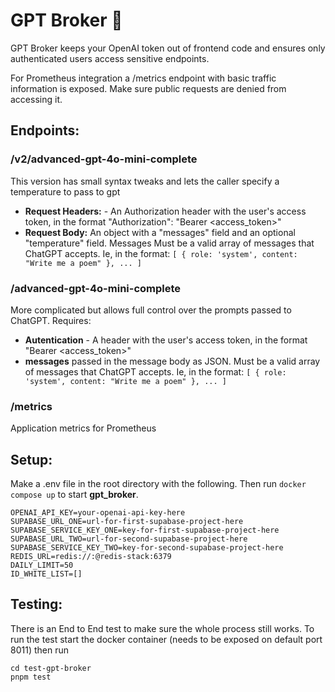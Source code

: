 # GPT Broker 💼

GPT Broker keeps your OpenAI token out of frontend code and ensures only authenticated users access sensitive endpoints.

For Prometheus integration a /metrics endpoint with basic traffic information is exposed. Make sure public requests are denied from accessing it.

## Endpoints:

### /v2/advanced-gpt-4o-mini-complete
This version has small syntax tweaks and lets the caller specify a temperature to pass to gpt
  - **Request Headers:** - An Authorization header with the user's access token, in the format "Authorization": "Bearer <access_token>"
  - **Request Body:** An object with a "messages" field and an optional "temperature" field. Messages Must be a valid array of messages that ChatGPT accepts. Ie, in the format: `[ { role: 'system', content: "Write me a poem" }, ... ]`

### /advanced-gpt-4o-mini-complete
More complicated but allows full control over the prompts passed to ChatGPT. Requires:
  - **Autentication** - A header with the user's access token, in the format "Bearer <access_token>"
  - **messages** passed in the message body as JSON. Must be a valid array of messages that ChatGPT accepts. Ie, in the format: `[ { role: 'system', content: "Write me a poem" }, ... ]`

### /metrics
Application metrics for Prometheus

## Setup:
Make a .env file in the root directory with the following. Then run `docker compose up` to start **gpt_broker**.
```
OPENAI_API_KEY=your-openai-api-key-here
SUPABASE_URL_ONE=url-for-first-supabase-project-here
SUPABASE_SERVICE_KEY_ONE=key-for-first-supabase-project-here
SUPABASE_URL_TWO=url-for-second-supabase-project-here
SUPABASE_SERVICE_KEY_TWO=key-for-second-supabase-project-here
REDIS_URL=redis://:@redis-stack:6379
DAILY_LIMIT=50
ID_WHITE_LIST=[]
```

## Testing:

There is an End to End test to make sure the whole process still works. 
To run the test start the docker container (needs to be exposed on 
default port 8011) then run 
```
cd test-gpt-broker
pnpm test
```
